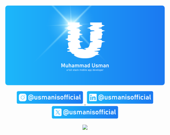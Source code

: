<p align="center">
  <img src="/covers/u-bg-03.png" style="border-radius: 8px;">
</p>

<p align="center">

<a href="https://instagram.com/usmanisofficial">
    <img src="/badges/insta-03.png" height="44">
</a>

<a href="https://linkedin.com/in/usmanisofficial">
<img src="/badges/linkedin-03.png" height="44">
</a>

<a href="https://twitter.com/usmanisofficial">
<img src="/badges/x-03.png" height="44">
</a>

</p>

<p align="center">
  <a href="https://linkedin.com/in/usmanisofficial">
    <img src="https://skillicons.dev/icons?i=react,ts,js,nodejs,mysql,mongodb,firebase,aws,gcp,git,github,docker,linux,vscode,postman,bun,discord,ai,notion,npm,ps,redux,supabase,vscode,wordpress,androidstudio,apple,bitbucket,xd,figma&perline=9" />
  </a>
</p>
